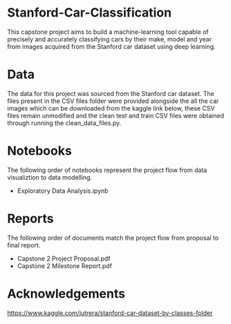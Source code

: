 # Stanford-Car-Classification
This capstone project aims to build a machine-learning tool capable of precisely and accurately classifying cars by their make, model and year from images acquired from the Stanford car dataset using deep learning. 
# Data
The data for this project was sourced from the Stanford car dataset. The files present in the CSV files folder were provided alongside the all the car images which can be downloaded from the kaggle link below, these CSV files remain unmodified and the clean test and train CSV files were obtained through running the clean_data_files.py.
# Notebooks
The following order of notebooks represent the project flow from data visualiztion to data modelling. 
* Exploratory Data Analysis.ipynb
# Reports
The following order of documents match the project flow from proposal to final report.
* Capstone 2 Project Proposal.pdf
* Capstone 2 Milestone Report.pdf
# Acknowledgements
https://www.kaggle.com/jutrera/stanford-car-dataset-by-classes-folder
